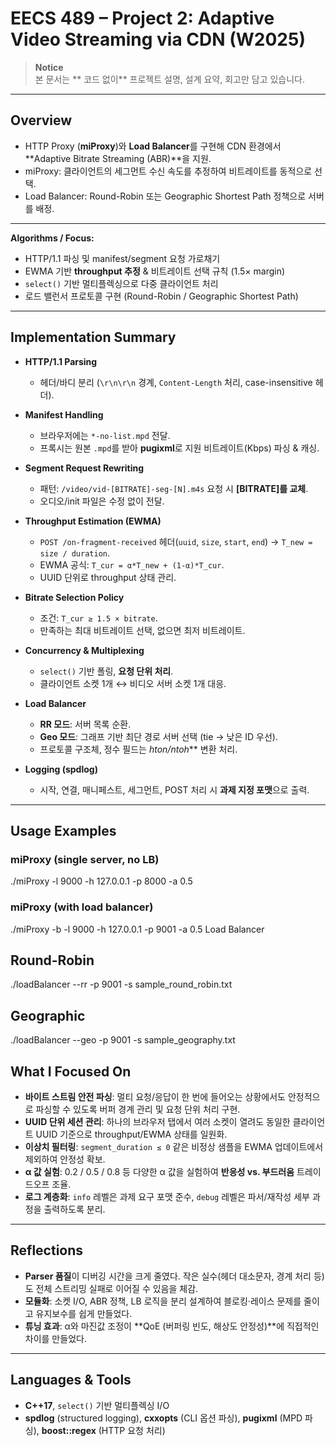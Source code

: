 # EECS 489 – Project 2: Adaptive Video Streaming via CDN (W2025)

> **Notice**  
> 본 문서는 ** 코드 없이** 프로젝트 설명, 설계 요약, 회고만 담고 있습니다.

---

## Overview
- HTTP Proxy (**miProxy**)와 **Load Balancer**를 구현해 CDN 환경에서 **Adaptive Bitrate Streaming (ABR)**을 지원.  
- miProxy: 클라이언트의 세그먼트 수신 속도를 추정하여 비트레이트를 동적으로 선택.  
- Load Balancer: Round-Robin 또는 Geographic Shortest Path 정책으로 서버를 배정.  
---

**Algorithms / Focus:**  
- HTTP/1.1 파싱 및 manifest/segment 요청 가로채기  
- EWMA 기반 **throughput 추정** & 비트레이트 선택 규칙 (1.5× margin)  
- `select()` 기반 멀티플렉싱으로 다중 클라이언트 처리  
- 로드 밸런서 프로토콜 구현 (Round-Robin / Geographic Shortest Path) 
---

## Implementation Summary
- **HTTP/1.1 Parsing**  
  - 헤더/바디 분리 (`\r\n\r\n` 경계, `Content-Length` 처리, case-insensitive 헤더).  

- **Manifest Handling**  
  - 브라우저에는 `*-no-list.mpd` 전달.  
  - 프록시는 원본 `.mpd`를 받아 **pugixml**로 지원 비트레이트(Kbps) 파싱 & 캐싱.  

- **Segment Request Rewriting**  
  - 패턴: `/video/vid-[BITRATE]-seg-[N].m4s` 요청 시 **[BITRATE]를 교체**.  
  - 오디오/init 파일은 수정 없이 전달.  

- **Throughput Estimation (EWMA)**  
  - `POST /on-fragment-received` 헤더(`uuid`, `size`, `start`, `end`) → `T_new = size / duration`.  
  - EWMA 공식: `T_cur = α*T_new + (1-α)*T_cur`.  
  - UUID 단위로 throughput 상태 관리.  

- **Bitrate Selection Policy**  
  - 조건: `T_cur ≥ 1.5 × bitrate`.  
  - 만족하는 최대 비트레이트 선택, 없으면 최저 비트레이트.  

- **Concurrency & Multiplexing**  
  - `select()` 기반 폴링, **요청 단위 처리**.  
  - 클라이언트 소켓 1개 ↔ 비디오 서버 소켓 1개 대응.  

- **Load Balancer**  
  - **RR 모드**: 서버 목록 순환.  
  - **Geo 모드**: 그래프 기반 최단 경로 서버 선택 (tie → 낮은 ID 우선).  
  - 프로토콜 구조체, 정수 필드는 **hton*/ntoh*** 변환 처리.  

- **Logging (spdlog)**  
  - 시작, 연결, 매니페스트, 세그먼트, POST 처리 시 **과제 지정 포맷**으로 출력.  

---


## Usage Examples

### miProxy (single server, no LB)
./miProxy -l 9000 -h 127.0.0.1 -p 8000 -a 0.5

### miProxy (with load balancer)
./miProxy -b -l 9000 -h 127.0.0.1 -p 9001 -a 0.5
Load Balancer
## Round-Robin
./loadBalancer --rr -p 9001 -s sample_round_robin.txt

## Geographic
./loadBalancer --geo -p 9001 -s sample_geography.txt


## What I Focused On
- **바이트 스트림 안전 파싱**: 멀티 요청/응답이 한 번에 들어오는 상황에서도 안정적으로 파싱할 수 있도록 버퍼 경계 관리 및 요청 단위 처리 구현.
- **UUID 단위 세션 관리**: 하나의 브라우저 탭에서 여러 소켓이 열려도 동일한 클라이언트 UUID 기준으로 throughput/EWMA 상태를 일원화.
- **이상치 필터링**: `segment_duration ≤ 0` 같은 비정상 샘플을 EWMA 업데이트에서 제외하여 안정성 확보.
- **α 값 실험**: 0.2 / 0.5 / 0.8 등 다양한 α 값을 실험하여 **반응성 vs. 부드러움** 트레이드오프 조율.
- **로그 계층화**: `info` 레벨은 과제 요구 포맷 준수, `debug` 레벨은 파서/재작성 세부 과정을 출력하도록 분리.

---

## Reflections
- **Parser 품질**이 디버깅 시간을 크게 줄였다. 작은 실수(헤더 대소문자, 경계 처리 등)도 전체 스트리밍 실패로 이어질 수 있음을 체감.
- **모듈화**: 소켓 I/O, ABR 정책, LB 로직을 분리 설계하여 블로킹·레이스 문제를 줄이고 유지보수를 쉽게 만들었다.
- **튜닝 효과**: α와 마진값 조정이 **QoE (버퍼링 빈도, 해상도 안정성)**에 직접적인 차이를 만들었다.

---

## Languages & Tools
- **C++17**, `select()` 기반 멀티플렉싱 I/O
- **spdlog** (structured logging), **cxxopts** (CLI 옵션 파싱), **pugixml** (MPD 파싱), **boost::regex** (HTTP 요청 처리) 
